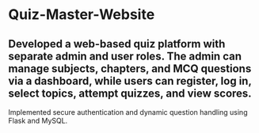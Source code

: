 # Quiz-Master-Website

## Developed a web-based quiz platform with separate admin and user roles. The admin can manage subjects, chapters, and MCQ questions via a dashboard, while users can register, log in, select topics, attempt quizzes, and view scores.
Implemented secure authentication and dynamic question handling using Flask and MySQL.

